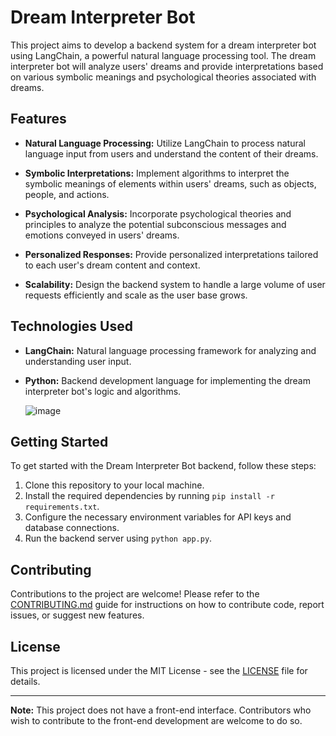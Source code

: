 # Dream Interpreter Bot

This project aims to develop a backend system for a dream interpreter bot using LangChain, a powerful natural language processing tool. The dream interpreter bot will analyze users' dreams and provide interpretations based on various symbolic meanings and psychological theories associated with dreams.

## Features

- **Natural Language Processing:** Utilize LangChain to process natural language input from users and understand the content of their dreams.
  
- **Symbolic Interpretations:** Implement algorithms to interpret the symbolic meanings of elements within users' dreams, such as objects, people, and actions.
  
- **Psychological Analysis:** Incorporate psychological theories and principles to analyze the potential subconscious messages and emotions conveyed in users' dreams.
  
- **Personalized Responses:** Provide personalized interpretations tailored to each user's dream content and context.
  
- **Scalability:** Design the backend system to handle a large volume of user requests efficiently and scale as the user base grows.

## Technologies Used

- **LangChain:** Natural language processing framework for analyzing and understanding user input.
  
- **Python:** Backend development language for implementing the dream interpreter bot's logic and algorithms.

  
  ![image](https://github.com/KardelRuveyda/dream-interpreter-bot-backend-with-langchain/assets/33912144/0d2d0567-cdef-4776-b2b0-ad966b040e04)

## Getting Started

To get started with the Dream Interpreter Bot backend, follow these steps:

1. Clone this repository to your local machine.
2. Install the required dependencies by running `pip install -r requirements.txt`.
3. Configure the necessary environment variables for API keys and database connections.
4. Run the backend server using `python app.py`.

## Contributing

Contributions to the project are welcome! Please refer to the [CONTRIBUTING.md](link-to-contributing-guide) guide for instructions on how to contribute code, report issues, or suggest new features.

## License

This project is licensed under the MIT License - see the [LICENSE](link-to-license-file) file for details.

---

**Note:** This project does not have a front-end interface. Contributors who wish to contribute to the front-end development are welcome to do so.

